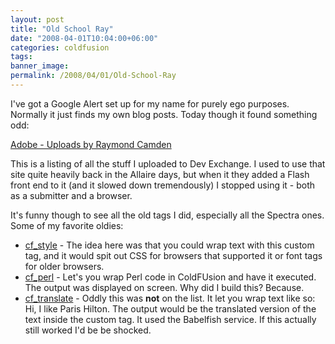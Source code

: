 ```yaml
---
layout: post
title: "Old School Ray"
date: "2008-04-01T10:04:00+06:00"
categories: coldfusion 
tags: 
banner_image: 
permalink: /2008/04/01/Old-School-Ray
---
```


I've got a Google Alert set up for my name for purely ego purposes. Normally it just finds my own blog posts. Today though it found something odd:

<a href="http://www.adobe.com/cfusion/exchange/index.cfm?event=authorExtensions&authorid=33584601">Adobe - Uploads by Raymond Camden</a>

This is a listing of all the stuff I uploaded to Dev Exchange. I used to use that site quite heavily back in the Allaire days, but when it they added a Flash front end to it (and it slowed down tremendously) I stopped using it - both as a submitter and a browser.

It's funny though to see all the old tags I did, especially all the Spectra ones. Some of my favorite oldies:

<ul>
<li><a href="http://www.adobe.com/cfusion/exchange/index.cfm?event=extensionDetail&loc=en_us&extid=1000607">cf_style</a> - The idea here was that you could wrap text with this custom tag, and it would spit out CSS for browsers that supported it or font tags for older browsers.
<li><a href="http://www.adobe.com/cfusion/exchange/index.cfm?event=extensionDetail&loc=en_us&extid=1001131">cf_perl</a> - Let's you wrap Perl code in ColdFUsion and have it executed. The output was displayed on screen. Why did I build this? Because.
<li><a href="http://www.adobe.com/cfusion/exchange/index.cfm?event=extensionDetail&extid=1000608">cf_translate</a> - Oddly this was <b>not</b> on the list. It let you wrap text like so: <cf_translate from="English" to="French">Hi, I like Paris Hilton</cf_translate>. The output would be the translated version of the text inside the custom tag. It used the Babelfish service. If this actually still worked I'd be be shocked.
</ul>